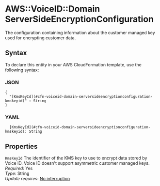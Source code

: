 # AWS::VoiceID::Domain ServerSideEncryptionConfiguration<a name="aws-properties-voiceid-domain-serversideencryptionconfiguration"></a>

The configuration containing information about the customer managed key used for encrypting customer data\.

## Syntax<a name="aws-properties-voiceid-domain-serversideencryptionconfiguration-syntax"></a>

To declare this entity in your AWS CloudFormation template, use the following syntax:

### JSON<a name="aws-properties-voiceid-domain-serversideencryptionconfiguration-syntax.json"></a>

```
{
  "[KmsKeyId](#cfn-voiceid-domain-serversideencryptionconfiguration-kmskeyid)" : String
}
```

### YAML<a name="aws-properties-voiceid-domain-serversideencryptionconfiguration-syntax.yaml"></a>

```
  [KmsKeyId](#cfn-voiceid-domain-serversideencryptionconfiguration-kmskeyid): String
```

## Properties<a name="aws-properties-voiceid-domain-serversideencryptionconfiguration-properties"></a>

`KmsKeyId`  <a name="cfn-voiceid-domain-serversideencryptionconfiguration-kmskeyid"></a>
The identifier of the KMS key to use to encrypt data stored by Voice ID\. Voice ID doesn't support asymmetric customer managed keys\.   
*Required*: Yes  
*Type*: String  
*Update requires*: [No interruption](https://docs.aws.amazon.com/AWSCloudFormation/latest/UserGuide/using-cfn-updating-stacks-update-behaviors.html#update-no-interrupt)